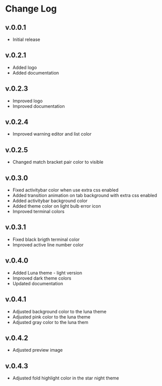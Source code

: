 # Change Log

## v.0.0.1
- Initial release

## v.0.2.1
- Added logo
- Added documentation

## v.0.2.3
- Improved logo
- Improved documentation

## v.0.2.4
- Improved warning editor and list color

## v.0.2.5
- Changed match bracket pair color to visible

## v.0.3.0
- Fixed activitybar color when use extra css enabled
- Added transition animation on tab background with extra css enabled
- Added activitybar background color
- Added theme color on light bulb error icon
- Improved terminal colors

## v.0.3.1
- Fixed black brigth terminal color
- Improved active line number color

## v.0.4.0
- Added Luna theme - light version
- Improved dark theme colors
- Updated documentation

## v.0.4.1
- Adjusted background color to the luna theme
- Adjusted pink color to the luna theme
- Adjusted gray color to the luna them

## v.0.4.2
- Adjusted preview image

## v.0.4.3
- Adjusted fold highlight color in the star night theme